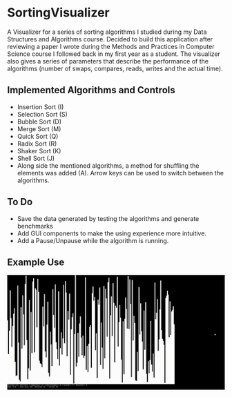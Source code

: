 # SortingVisualizer

A Visualizer for a series of sorting algorithms I studied during my Data Structures and Algorithms course. Decided to build this application after reviewing a paper I wrote during the Methods and Practices in Computer Science course I followed back in my first year as a student.
The visualizer also gives a series of parameters that describe the performance of the algorithms (number of swaps, compares, reads, writes and the actual time). 

## Implemented Algorithms and Controls
* Insertion Sort (I)
* Selection Sort (S)
* Bubble Sort (D)
* Merge Sort (M)
* Quick Sort (Q)
* Radix Sort (R)
* Shaker Sort (K)
* Shell Sort (J)
* Along side the mentioned algorithms, a method for shuffling the elements was added (A). Arrow keys can be used to switch between the algorithms.

## To Do 
*  Save the data generated by testing the algorithms and generate benchmarks
*  Add GUI components to make the using experience more intuitive.
*  Add a Pause/Unpause while the algorithm is running.



## Example Use
![](shell.gif)
